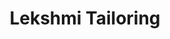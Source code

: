 ---
title: "Lekshmi Tailoring"
url: /thiruvananthapuram/lekshmi-tailoring-malus-cherunniyoor-po/
shop: tailor
---